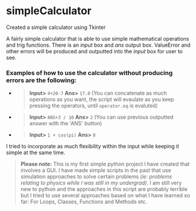 # simpleCalculator
Created a simple calculator using Tkinter

A fairly simple calculator that is able to use simple mathematical operations and trig functions. There is an *input* box and *ans* output box. ValueError and other errors will be produced and outputted into the *input* box for user to see. 

### Examples of how to use the calculator without producing errors are the following:

* > **Input>** `4+20-7`   **Ans>** `17.0` (You can concatenate as much operations as you want, the script will evaulate as you keep pressing the operators, until `operator.eq` is evaluted)

* > **Input>** `ANS+3 / 10`   **Ans>** `2` (You can use previous outputted answer with the 'ANS' button)

* > **Input>** `1 + cos(pi)`  **Ans>** `0`


I tried to incorporate as much flexibility within the input while keeping it simple at the same time. 
> **Please note:** This is my first simple python project I have created that involves a GUI. I have made simple scripts in the past that use simulation approaches to solve certain problems *(ie: problems relating to physics while I was still in my undergrad)*. I am still very new to python and the approaches in this script are probably terrible but I tried to use several approaches based on what I have learned so far: For Loops, Classes, Functions and Methods etc.

